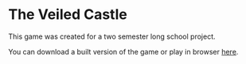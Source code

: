 # The Veiled Castle
This game was created for a two semester long school project.

You can download a built version of the game or play in browser [here](https://blob28895.itch.io/the-veiled-castle).
